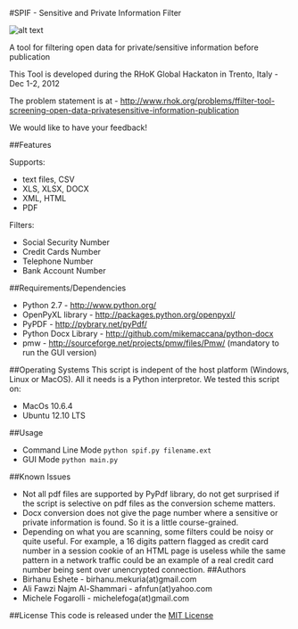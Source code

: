 #SPIF - Sensitive and Private Information Filter

![alt text](http://dl.dropbox.com/u/43653358/logo01.PNG "")

A tool for filtering open data for private/sensitive information before publication

This Tool is developed during the RHoK Global Hackaton in Trento, Italy - Dec 1-2, 2012

The problem statement is at - http://www.rhok.org/problems/ffilter-tool-screening-open-data-privatesensitive-information-publication

We would like to have your feedback! 

##Features

Supports:
- text files, CSV
- XLS, XLSX, DOCX
- XML, HTML
- PDF

Filters:
- Social Security Number
- Credit Cards Number
- Telephone Number
- Bank Account Number

##Requirements/Dependencies

- Python 2.7 - http://www.python.org/
- OpenPyXL library - http://packages.python.org/openpyxl/
- PyPDF - http://pybrary.net/pyPdf/
- Python Docx Library - http://github.com/mikemaccana/python-docx
- pmw  - http://sourceforge.net/projects/pmw/files/Pmw/ (mandatory to run the GUI version)

##Operating Systems
This script is indepent of the host platform (Windows, Linux or MacOS). All it needs is a Python interpretor.
We tested this script on:
- MacOs 10.6.4 
- Ubuntu 12.10 LTS 

##Usage
- Command Line Mode
	<code>python spif.py filename.ext</code>
- GUI Mode
 	<code>python main.py </code>

##Known Issues
- Not all pdf files are supported by PyPdf library, do not get surprised if the script is selective on pdf files as the conversion scheme matters. 
- Docx conversion does not give the page number where a sensitive or private information is found. So it is a little course-grained.
- Depending on what you are scanning, some filters could be noisy or quite useful. For example, a 16 digits pattern flagged as credit card number in a session cookie of an HTML page is useless while the same pattern in a network traffic could be an example of a real credit card number being sent over unencrypted connection.
##Authors
- Birhanu Eshete - birhanu.mekuria(at)gmail.com
- Ali Fawzi Najm Al-Shammari - afnfun(at)yahoo.com 
- Michele Fogarolli - michelefoga(at)gmail.com

##License 
This code is released under the [MIT License](http://opensource.org/licenses/MIT)


